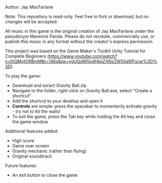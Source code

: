 Author: Jay MacFarlane

Note: This repository is read-only. Feel free to fork or download, but no changes will be accepted.

All music in this game is the original creation of Jay MacFarlane under the pseudonym Maverick Panda. Please do not recreate, commercially use, or publish this music in any format without the creator's express permission.

This project was based on the Game Maker's Toolkit Unity Tutorial for Complete Beginners (https://www.youtube.com/watch?v=XtQMytORBmM&t=146s&pp=ygUQdW5pdHkgZXNzZW50aWFscw%3D%3D).

To play the game:
- Download and exract Gravity Ball.zip
- Navigate to the folder, right-click on Gravity Ball.exe, select "Create a shortcut"
- Add the shortcut to your desktop and open it
- **Controls** are simple: press the spacebar to momentarily activate gravity - try not to hit the walls!
- To exit the game, press the Tab key while holding the Alt key and close the game window


Additional features added:
- High score
- Game over screen
- Gravity mechanic (rather than flying)
- Original soundtrack


Future features:
- An exit button to close the game
